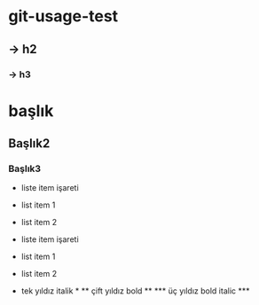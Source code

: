 # git-usage-test

## -> h2
### -> h3

# başlık

## Başlık2

### Başlık3

- liste item işareti

- list item 1
- list item 2

* liste item işareti

* list item 1
* list item 2

* tek yıldız italik *
** çift yıldız bold **
*** üç yıldız bold italic ***

